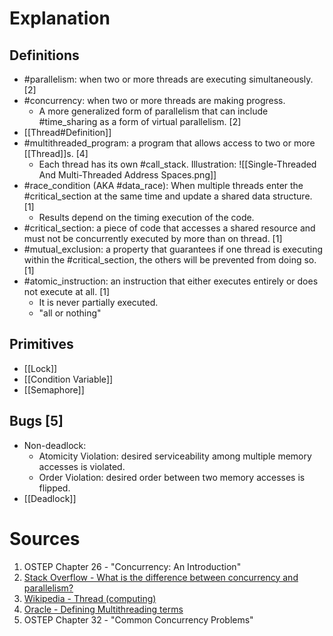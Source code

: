 # Explanation

## Definitions
- #parallelism: when two or more threads are executing simultaneously. [2]
- #concurrency: when two or more threads are making progress.
	- A more generalized form of parallelism that can include #time_sharing as a form of virtual parallelism. [2]
- [[Thread#Definition]]
- #multithreaded_program: a program that allows access to two or more [[Thread]]s. [4]
	- Each thread has its own #call_stack. Illustration: ![[Single-Threaded And Multi-Threaded Address Spaces.png]]
- #race_condition (AKA #data_race): When multiple threads enter the #critical_section at the same time and update a shared data structure. [1]
	- Results depend on the timing execution of the code.
- #critical_section: a piece of code that accesses a shared resource and must not be concurrently executed by more than on thread. [1]
- #mutual_exclusion: a property that guarantees if one thread is executing within the #critical_section, the others will be prevented from doing so. [1] 
- #atomic_instruction: an instruction that either executes entirely or does not execute at all. [1]
	- It is never partially executed.
	- "all or nothing"

## Primitives
- [[Lock]]
- [[Condition Variable]]
- [[Semaphore]]

## Bugs [5]
- Non-deadlock:
	- Atomicity Violation: desired serviceability among multiple memory accesses is violated.
	- Order Violation: desired order between two memory accesses is flipped.
- [[Deadlock]]

# Sources
1. OSTEP Chapter 26 - "Concurrency: An Introduction"
2. [Stack Overflow - What is the difference between concurrency and parallelism?](https://stackoverflow.com/a/1050257)
3. [Wikipedia - Thread (computing)](https://en.wikipedia.org/wiki/Thread_(computing))
4. [Oracle - Defining Multithreading terms](https://docs.oracle.com/cd/E19455-01/806-5257/6je9h032b/index.html)
5. OSTEP Chapter 32 - "Common Concurrency Problems"